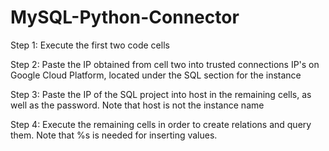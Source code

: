# MySQL-Python-Connector 

Step 1: Execute the first two code cells 

Step 2: Paste the IP obtained from cell two into trusted connections IP's on Google Cloud Platform, located under the SQL section for the instance

Step 3: Paste the IP of the SQL project into host in the remaining cells, as well as the password. Note that host is not the instance name

Step 4: Execute the remaining cells in order to create relations and query them. Note that %s is needed for inserting values.
